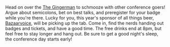 Head on over the [The Gingerman](http://goo.gl/maps/SYySn) to schmooze with other
conference goers! Argue about semicolons, bet on best talks, and preregister for
your badge while you're there. Lucky for you, this year's sponsor of all things
beer, [Bazaarvoice](https://careers-bazaarvoice.icims.com/jobs/1371/job), will be
picking up the tab. Come in, find the nerds handing out badges and tickets, and
have a good time. The free drinks end at 8pm, but feel free to stay longer and
hang out. Be sure to get a good night's sleep, the conference day starts early!
